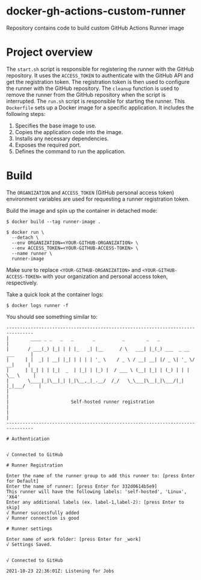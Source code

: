 # docker-gh-actions-custom-runner
Repository contains code to build custom GitHub Actions Runner image

# Project overview

The  `start.sh`  script is responsible for registering the runner with the GitHub repository. It uses the  `ACCESS_TOKEN`  to authenticate with the GitHub API and get the registration token. The registration token is then used to configure the runner with the GitHub repository. 
The  `cleanup`  function is used to remove the runner from the GitHub repository when the script is interrupted. 
The  `run.sh`  script is responsible for starting the runner. 
This `Dockerfile` sets up a Docker image for a specific application. It includes the following steps:
1. Specifies the base image to use.
2. Copies the application code into the image.
3. Installs any necessary dependencies.
4. Exposes the required port.
5. Defines the command to run the application.


# Build

The `ORGANIZATION` and `ACCESS_TOKEN` (GitHub personal access token) environment variables are used for requesting a runner registration token.

Build the image and spin up the container in detached mode:

```
$ docker build --tag runner-image .

$ docker run \
  --detach \
  --env ORGANIZATION=<YOUR-GITHUB-ORGANIZATION> \
  --env ACCESS_TOKEN=<YOUR-GITHUB-ACCESS-TOKEN> \
  --name runner \
  runner-image
```
Make sure to replace `<YOUR-GITHUB-ORGANIZATION>` and `<YOUR-GITHUB-ACCESS-TOKEN>` with your organization and personal access token, respectively.

Take a quick look at the container logs:

```
$ docker logs runner -f
```

You should see something similar to:

```
--------------------------------------------------------------------------------
|        ____ _ _   _   _       _          _        _   _                      |
|       / ___(_) |_| | | |_   _| |__      / \   ___| |_(_) ___  _ __  ___      |
|      | |  _| | __| |_| | | | | '_ \    / _ \ / __| __| |/ _ \| '_ \/ __|     |
|      | |_| | | |_|  _  | |_| | |_) |  / ___ \ (__| |_| | (_) | | | \__ \     |
|       \____|_|\__|_| |_|\__,_|_.__/  /_/   \_\___|\__|_|\___/|_| |_|___/     |
|                                                                              |
|                       Self-hosted runner registration                        |
|                                                                              |
--------------------------------------------------------------------------------

# Authentication


√ Connected to GitHub

# Runner Registration

Enter the name of the runner group to add this runner to: [press Enter for Default]
Enter the name of runner: [press Enter for 332d0614b5e9]
This runner will have the following labels: 'self-hosted', 'Linux', 'X64'
Enter any additional labels (ex. label-1,label-2): [press Enter to skip]
√ Runner successfully added
√ Runner connection is good

# Runner settings

Enter name of work folder: [press Enter for _work]
√ Settings Saved.


√ Connected to GitHub

2021-10-23 22:36:01Z: Listening for Jobs
```


